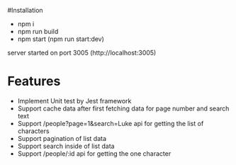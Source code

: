 #Installation

* npm i
* npm run build
* npm start (npm run start:dev)

server started on port 3005 (http://localhost:3005)

# Features
* Implement Unit test by Jest framework
* Support cache data after first fetching data for page number and search text
* Support /people?page=1&search=Luke api for getting the list of characters
* Support pagination of list data
* Support search inside of list data
* Support /people/:id api for getting the one character
